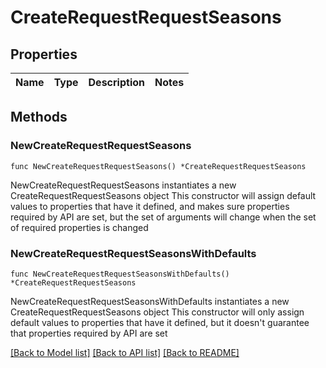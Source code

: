 # CreateRequestRequestSeasons

## Properties

Name | Type | Description | Notes
------------ | ------------- | ------------- | -------------

## Methods

### NewCreateRequestRequestSeasons

`func NewCreateRequestRequestSeasons() *CreateRequestRequestSeasons`

NewCreateRequestRequestSeasons instantiates a new CreateRequestRequestSeasons object
This constructor will assign default values to properties that have it defined,
and makes sure properties required by API are set, but the set of arguments
will change when the set of required properties is changed

### NewCreateRequestRequestSeasonsWithDefaults

`func NewCreateRequestRequestSeasonsWithDefaults() *CreateRequestRequestSeasons`

NewCreateRequestRequestSeasonsWithDefaults instantiates a new CreateRequestRequestSeasons object
This constructor will only assign default values to properties that have it defined,
but it doesn't guarantee that properties required by API are set


[[Back to Model list]](../README.md#documentation-for-models) [[Back to API list]](../README.md#documentation-for-api-endpoints) [[Back to README]](../README.md)


